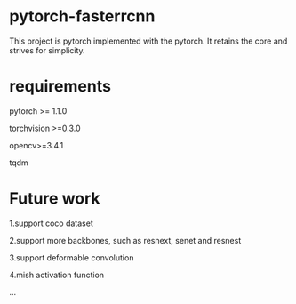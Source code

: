 # pytorch-fasterrcnn
This project is pytorch implemented with the pytorch. It retains the core and strives for simplicity.


# requirements

pytorch >= 1.1.0

torchvision >=0.3.0

opencv>=3.4.1

tqdm

# Future work

1.support coco dataset

2.support more backbones, such as resnext, senet and resnest

3.support deformable convolution

4.mish activation function

...




